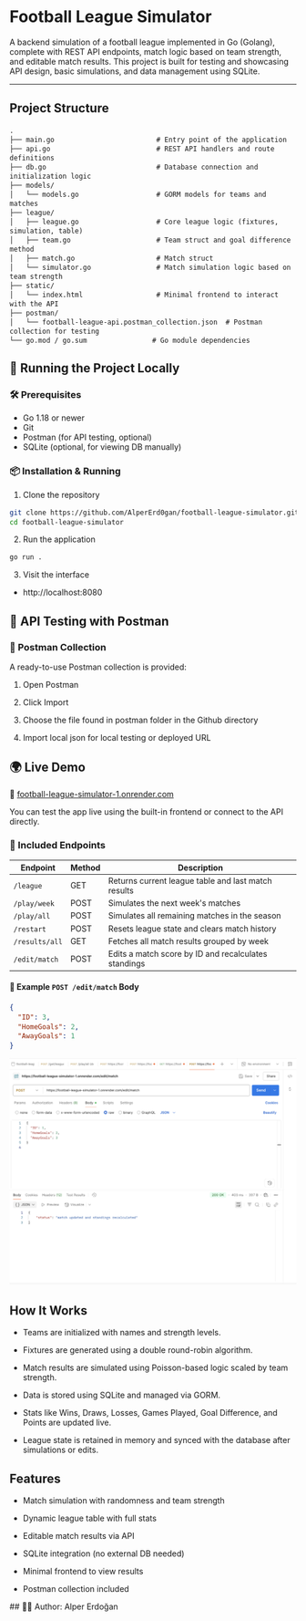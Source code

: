 # Football League Simulator

A backend simulation of a football league implemented in Go (Golang), complete with REST API endpoints, match logic based on team strength, and editable match results. This project is built for testing and showcasing API design, basic simulations, and data management using SQLite.

---

## Project Structure

```text
.
├── main.go                         # Entry point of the application
├── api.go                          # REST API handlers and route definitions
├── db.go                           # Database connection and initialization logic
├── models/
│   └── models.go                   # GORM models for teams and matches
├── league/
│   ├── league.go                   # Core league logic (fixtures, simulation, table)
│   ├── team.go                     # Team struct and goal difference method
│   ├── match.go                    # Match struct
│   └── simulator.go                # Match simulation logic based on team strength
├── static/
│   └── index.html                  # Minimal frontend to interact with the API
├── postman/
│   └── football-league-api.postman_collection.json  # Postman collection for testing
└── go.mod / go.sum                # Go module dependencies
```

## 🚀 Running the Project Locally

### 🛠 Prerequisites
- Go 1.18 or newer
- Git
- Postman (for API testing, optional)
- SQLite (optional, for viewing DB manually)

### 📦 Installation & Running

1. Clone the repository

```bash
git clone https://github.com/AlperErd0gan/football-league-simulator.git
cd football-league-simulator
```

2. Run the application

```bash
go run .
```

3. Visit the interface 

- http://localhost:8080

## 🧪 API Testing with Postman

### 📁 Postman Collection
A ready-to-use Postman collection is provided:

1. Open Postman

2. Click Import

3. Choose the file found in postman folder in the Github directory

4. Import local json for local testing or deployed URL 

## 🌍 Live Demo

🔗 [football-league-simulator-1.onrender.com](https://football-league-simulator-1.onrender.com)

You can test the app live using the built-in frontend or connect to the API directly.

### 🔌 Included Endpoints

| Endpoint           | Method | Description                                          |
|--------------------|--------|------------------------------------------------------|
| `/league`          | GET    | Returns current league table and last match results |
| `/play/week`       | POST   | Simulates the next week's matches                   |
| `/play/all`        | POST   | Simulates all remaining matches in the season       |
| `/restart`         | POST   | Resets league state and clears match history        |
| `/results/all`     | GET    | Fetches all match results grouped by week           |
| `/edit/match`      | POST   | Edits a match score by ID and recalculates standings |

#### 🧾 Example `POST /edit/match` Body

```json
{
  "ID": 3,
  "HomeGoals": 2,
  "AwayGoals": 1
}
```

![Edit Match](./ExempleEditMatch.png)

## How It Works
- Teams are initialized with names and strength levels.

- Fixtures are generated using a double round-robin algorithm.

- Match results are simulated using Poisson-based logic scaled by team strength.

- Data is stored using SQLite and managed via GORM.

- Stats like Wins, Draws, Losses, Games Played, Goal Difference, and Points are updated live.

- League state is retained in memory and synced with the database after simulations or edits.

## Features
- Match simulation with randomness and team strength

- Dynamic league table with full stats

- Editable match results via API

- SQLite integration (no external DB needed)

- Minimal frontend to view results

- Postman collection included


## 🙋‍♂️ Author: Alper Erdoğan





